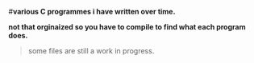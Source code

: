 #**various C programmes i have written over time.**

**not that orginaized so you have to compile to find what each program does.**
> some files are still a work in progress.


